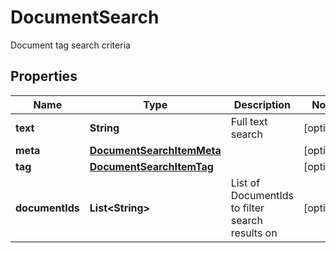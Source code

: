 

# DocumentSearch

Document tag search criteria

## Properties

| Name | Type | Description | Notes |
|------------ | ------------- | ------------- | -------------|
|**text** | **String** | Full text search |  [optional] |
|**meta** | [**DocumentSearchItemMeta**](DocumentSearchItemMeta.md) |  |  [optional] |
|**tag** | [**DocumentSearchItemTag**](DocumentSearchItemTag.md) |  |  [optional] |
|**documentIds** | **List&lt;String&gt;** | List of DocumentIds to filter search results on |  [optional] |



